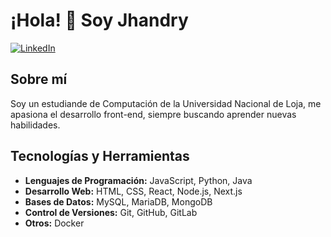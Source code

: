 # ¡Hola! 👋 Soy Jhandry

[![LinkedIn](https://img.shields.io/badge/LinkedIn-Perfil-blue)](https://www.linkedin.com/in/jhandry-chimbo-044a69264/)


## Sobre mí

Soy un estudiande de Computación de la Universidad Nacional de Loja, me apasiona el desarrollo front-end, siempre buscando aprender nuevas habilidades.

## Tecnologías y Herramientas

- **Lenguajes de Programación:** JavaScript, Python, Java
- **Desarrollo Web:** HTML, CSS, React, Node.js, Next.js
- **Bases de Datos:** MySQL, MariaDB, MongoDB
- **Control de Versiones:** Git, GitHub, GitLab
- **Otros:** Docker

<!---
JhandryChimbo/JhandryChimbo is a ✨ special ✨ repository because its `README.md` (this file) appears on your GitHub profile.
You can click the Preview link to take a look at your changes.
--->
